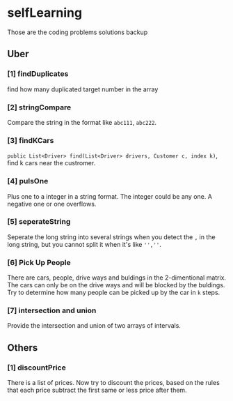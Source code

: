 # selfLearning
Those are the coding problems solutions backup

## Uber

### [1] findDuplicates

find how many duplicated target number in the array

### [2] stringCompare

Compare the string in the format like `abc111`, `abc222`.

### [3] findKCars

`public List<Driver> find(List<Driver> drivers, Customer c, index k)`,
find k cars near the custromer.

### [4] pulsOne

Plus one to a integer in a string format. The integer could be any one. A
negative one or one overflows.

### [5] seperateString

Seperate the long string into several strings when you detect the `,` in
the long string, but you cannot split it when it's like `'',''`.

### [6] Pick Up People

There are cars, people, drive ways and buldings in the 2-dimentional matrix.
The cars can only be on the drive ways and will be blocked by the buldings.
Try to determine how many people can be picked up by the car in `k` steps.

### [7] intersection and union

Provide the intersection and union of two arrays of intervals.

## Others

### [1] discountPrice

There is a list of prices. Now try to discount the prices, based on the
rules that each price subtract the first same or less price after them.

